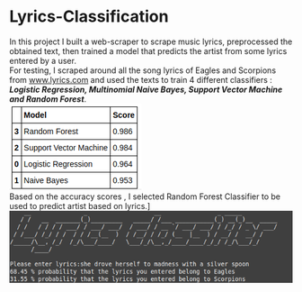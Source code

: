 # Lyrics-Classification
In this project I built a web-scraper to scrape music lyrics, preprocessed the obtained text, then trained a model that predicts the artist from some lyrics entered by a user. <br>
For testing, I scraped around all the song lyrics of Eagles and Scorpions from www.lyrics.com and used the texts to train 4 different classifiers : ***Logistic Regression, Multinomial Naive Bayes, Support Vector Machine and Random Forest***. <br>
![](score.png)<br>
Based on the accuracy scores , I selected Random Forest Classifier to be used to predict artist based on lyrics.]<br>
![](class.png)